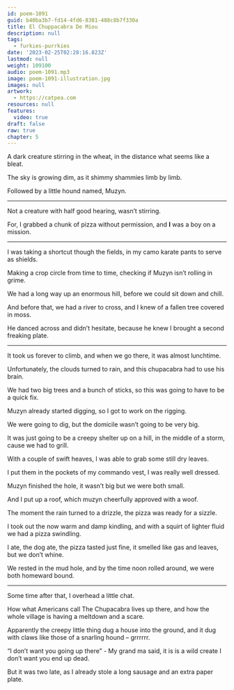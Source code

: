 ```yaml
---
id: poem-1091
guid: b40ba3b7-fd14-4fd6-8381-488c8b7f330a
title: El Chuppacabra De Miou
description: null
tags:
  - furkies-purrkies
date: '2023-02-25T02:28:16.823Z'
lastmod: null
weight: 109100
audio: poem-1091.mp3
image: poem-1091-illustration.jpg
images: null
artwork:
  - https://catpea.com
resources: null
features:
  video: true
draft: false
raw: true
chapter: 5
---
```


A dark creature stirring in the wheat,
in the distance what seems like a bleat.

The sky is growing dim,
as it shimmy shammies limb by limb.

Followed by a little hound named,
Muzyn.

---

Not a creature with half good hearing,
wasn’t stirring.

For, I grabbed a chunk of pizza without permission,
and __I__ was a boy on a mission.

---

I was taking a shortcut though the fields,
in my camo karate pants to serve as shields.

Making a crop circle from time to time,
checking if Muzyn isn’t rolling in grime.

We had a long way up an enormous hill,
before we could sit down and chill.

And before that, we had a river to cross,
and I knew of a fallen tree covered in moss.

He danced across and didn’t hesitate,
because he knew I brought a second freaking plate.

---

It took us forever to climb,
and when we go there, it was almost lunchtime.

Unfortunately, the clouds turned to rain,
and this chupacabra had to use his brain.

We had two big trees and a bunch of sticks,
so this was going to have to be a quick fix.

Muzyn already started digging,
so I got to work on the rigging.

We were going to dig,
but the domicile wasn’t going to be very big.

It was just going to be a creepy shelter up on a hill,
in the middle of a storm, cause we had to grill.

With a couple of swift heaves,
I was able to grab some still dry leaves.

I put them in the pockets of my commando vest,
I was really well dressed.

Muzyn finished the hole,
it wasn’t big but we were both small.

And I put up a roof,
which muzyn cheerfully approved with a woof.

The moment the rain turned to a drizzle,
the pizza was ready for a sizzle.

I took out the now warm and damp kindling,
and with a squirt of lighter fluid we had a pizza swindling.

I ate, the dog ate, the pizza tasted just fine,
it smelled like gas and leaves, but we don’t whine.

We rested in the mud hole, and by the time noon rolled around,
we were both homeward bound.

---

Some time after that,
I overhead a little chat.

How what Americans call The Chupacabra lives up there,
and how the whole village is having a meltdown and a scare.

Apparently the creepy little thing dug a house into the ground,
and it dug with claws like those of a snarling hound – grrrrrr.

“I don’t want you going up there” - My grand ma said,
it is is a wild create I don’t want you end up dead.

But it was two late,
as I already stole a long sausage and an extra paper plate.
